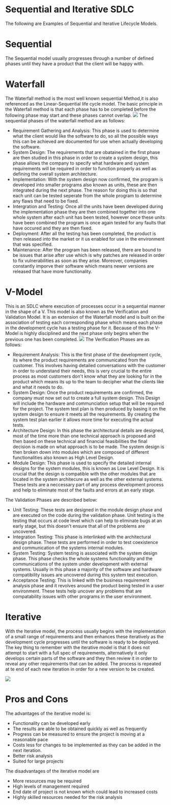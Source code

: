 # Sequential and Iterative SDLC




The following are Examples of Sequential and Iterative Lifecycle Models.

# Sequential
The Sequential model usually progresses through a number of defined phases until they have a product that the client will be happy with.
# Waterfall
The Waterfall method is the most well known sequential Method,it is also referenced as the Linear-Sequential life cycle model. The basic principle in the Waterfall method is that each phase has to be completed before the following phase may start and these phases cannot overlap.
![](https://www.tutorialspoint.com/sdlc/images/sdlc_waterfall_model.jpg)
The sequential phases of the waterfall method are as follows:
* Requirement Gathering and Analysis:
This phase is used to determine what the client would like the software to do, so all the possible ways this can be achieved are documented for use when actually developing the software.
* System Design:
The requirements that are obatained in the first phase are then studied in this phase in order to create a system design, this phase allows the company to specify what hardware and system requirements will be required in order to function properly as well as defining the overall system architecture.
* Implementation:
With the system design now confirmed, the program is developed into smaller programs also known as units, these are then integrated during the next phase. The reason for doing this is so that each unit can be tested seperate from the whole program to determine any flaws that need to be fixed.
* Intergration and Testing:
Once all the units have been developed during the implementation phase they are then combined together into one whole system after each unit has been tested, however once these units have been combined the program is once again tested for any faults that have occured and they are then fixed.
* Deployment:
After all the testing has been completed, the product is then released into the market or it us enabled for use in the environment that was specified.
* Maintenance:
After the program has been released, there are bound to be issues that arise after use which is why patches are released in order to fix vulnerabilities as soon as they arise. Moreover, companies constantly imporve their software which means newer versions are released that have more functionality.
# V-Model
This is an SDLC where execution of processes occur in a sequential manner in the shape of a V. This model is also known as the Verification and Validation Model. It is an extension of the Waterfall model and is built on the association of testing each corresponding phase which means each phase in the development cycle has a testing phase for it. Because of this the V-Model is highly disciplined and the next phase only begins when the previous one has been completed. ![](https://www.tutorialspoint.com/sdlc/images/sdlc_v_model.jpg)
The Verification Phases are as follows:
* Requirement Analysis:
This is the first phase of the development cycle, its where the product requirements are communicated from the customer. This involves having detailed conversations with the customer in order to understand their needs, this is very crucial to the entire process as most customers don't know what they are looking for in the product which means its up to the team to decipher what the clients like and what it needs to do.
* System Design:
Once the product requirements are confirmed, the company must now set out to create a full system design. This Design will include the hardware and communciation setup that will be required for the project. The system test plan is then produced by basing it on the system design to ensure it meets all the requirements. By creating the system test plan earlier it allows more time for executing the actual tests.
* Architecture Design:
In this phase the architectural details are designed, most of the time more than one technical approach is proposed and then based on these technical and financial feasibilities the final decision is made on what approach is to be made. The system design is then broken down into modules which are composed of different functionalities also known as High Level Design. 
* Module Design:
This phase is used to specify the detailed internal designs for the system modules, this is known as Low Level Design. It is crucial that the design is compatible with the other modules that are located in the system architecure as well as the other external systems. These tests are a neccessary part of any process development process and help to eliminate most of the faults and errors at an early stage.

The Validation Phases are described below:
* Unit Testing:
These tests are designed in the module design phase and are executed on the code during the validation phase. Unit testing is the testing that occurs at code level which can help to eliminate bugs at an early stage, but this doesn't ensure that all of the problems are uncovered.
* Integration Testing:
This phase is interlinked with the architectural design phase. These tests are performed in order to test coexistence and communication of the systems internal modules.
* System Testing:
System testing is associated with the system design phase. This phase checks the whole systems functionality and the communications of the system under development with external systems. Usually in this phase a majority of the software and hardware compatibility issues are uncovered during this system test execution.
* Acceptance Testing:
This is linked with the business requirement analysis phase and it revolves around the product being tested in a user environment. These tests help uncover any problems that are compatability issues with other programs in the user environment. 
# Iterative
With the Iterative model, the process usually begins with the implementation of a small range of requirements and then enhances these iteratively as the development cycle progresses until the software is ready to be deployed. The key thing to remember with the iterative model is that it does not attempt to start with a full spec of requirements, alternatively it only develops certain parts of the software and they then review it in order to reveal any other requirements that can be added. The process is repeated at te end of each new iteration in order for a new version to be created.

![](https://www.tutorialspoint.com/sdlc/images/sdlc_iterative_model.jpg)
# Pros and Cons
The advantages of the iterative model is:
* Functionality can be developed early
* The results are able to be obtained quickly as well as frequently
* Progress can be measured to ensure the project is moving at a reasonable pace
* Costs less for changes to be implemented as they can be added in the next iteration.
* Better risk analysis
* Suited for large projects

The disadvantages of the iterative model are
* More resources may be required
* High levels of management required
* End date of project is not known which could lead to increased costs
* Highly skilled resources needed for the risk analysis
